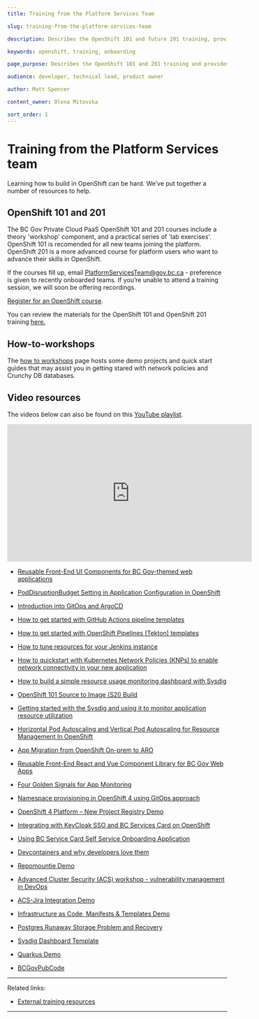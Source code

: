 ```yaml
---
title: Training from the Platform Services Team

slug: training-from-the-platform-services-team

description: Describes the OpenShift 101 and future 201 training, provides internal and external resources for learning OpenShift.  

keywords: openshift, training, onboarding

page_purpose: Describes the OpenShift 101 and 201 training and provides registration links for training. Provides alternatives such as videos and written training material. 

audience: developer, technical lead, product owner

author: Matt Spencer

content_owner: Olena Mitovska

sort_order: 1
---
```


# Training from the Platform Services team

Learning how to build in OpenShift can be hard. We’ve put together a number of resources to help.

## OpenShift 101 and 201

The BC Gov Private Cloud PaaS OpenShift 101 and 201 courses include a theory 'workshop' component, and a practical series of 'lab exercises'. OpenShift 101 is recomended for all new teams joining the platform. OpenShift 201 is a more advanced course for platform users who want to advance their skills in OpenShift.

If the courses fill up, email PlatformServicesTeam@gov.bc.ca - preference is given to recently onboarded teams. If you’re unable to attend a training session, we will soon be offering recordings. 

[Register for an OpenShift course](%WORDPRESS_BASE_URL%/private-cloud/support-and-community/platform-training-and-resources/).

You can review the materials for the OpenShift 101 and OpenShift 201 training [here.](https://github.com/BCDevOps/devops-platform-workshops/blob/master/README.md) 

## How-to-workshops

The [how to workshops](https://github.com/bcgov/how-to-workshops) page hosts some demo projects and quick start guides that may assist you in getting stared with network policies and Crunchy DB databases.  
 
## Video resources

The videos below can also be found on this [YouTube playlist](https://www.youtube.com/playlist?list=PL9CV_8JBQHiorxwU-2nA8aqM4KTzdCnfg).

<iframe width="560" height="315" src="https://www.youtube.com/embed/videoseries?list=PL9CV_8JBQHiorxwU-2nA8aqM4KTzdCnfg" title="YouTube video player" frameborder="0" allow="accelerometer; autoplay; clipboard-write; encrypted-media; gyroscope; picture-in-picture" allowfullscreen></iframe>

- [Reusable Front-End UI Components for BC Gov-themed web applications](https://www.youtube.com/watch?v=eFi5QJo2hgo&t=4s)

- [PodDisruptionBudget Setting in Application Configuration in OpenShift](https://www.youtube.com/watch?v=0AGZ5no6-yo)

- [Introduction into GitOps and ArgoCD](https://www.youtube.com/watch?v=-Tkqe0lRuE0)

- [How to get started with GitHub Actions pipeline templates](https://www.youtube.com/watch?v=spUAx_ADhOY)

- [How to get started with OpenShift Pipelines (Tekton) templates](https://www.youtube.com/watch?v=aO6tLFqstQk)

- [How to tune resources for your Jenkins instance](https://www.youtube.com/watch?v=npMbAtJZSO0)

- [How to quickstart with Kubernetes Network Policies (KNPs) to enable network connectivity in your new application](https://www.youtube.com/watch?v=qOoIbp9ZZY0)

- [How to build a simple resource usage monitoring dashboard with Sysdig](https://www.youtube.com/watch?v=W9xM5rd9CaQ)

- [OpenShift 101 Source to Image (S2I) Build](https://youtu.be/uTnBWfG-3Ns)

- [Getting started with the Sysdig and using it to monitor application resource utilization](https://youtu.be/wZrOdxlc_2c)

- [Horizontal Pod Autoscaling and Vertical Pod Autoscaling for Resource Management In OpenShift](https://youtu.be/nZMtJRQR3jY)
 
- [App Migration from OpenShift On-prem to ARO](https://youtu.be/i-auqEUcR5U)

- [Reusable Front-End React and Vue Component Library for BC Gov Web Apps](https://www.youtube.com/watch?v=eFi5QJo2hgo&list=PL9CV_8JBQHiorxwU-2nA8aqM4KTzdCnfg&index=2&t=21s)

- [Four Golden Signals for App Monitoring](https://youtu.be/W9xM5rd9CaQ)

- [Namespace provisioning in OpenShift 4 using GitOps approach](https://youtu.be/5aSon_DVbRM) 

- [OpenShift 4 Platform – New Project Registry Demo](https://youtu.be/HiHsd-Rg57E)

- [Integrating with KeyCloak SSO and BC Services Card on OpenShift](https://youtu.be/IGONgJkvwms)

- [Using BC Service Card Self Service Onboarding Application](https://youtu.be/H2tKvOQ8x4k) 

- [Devcontainers and why developers love them](https://youtu.be/g3fvDQCEaK0)

- [Repomountie Demo](https://youtu.be/Jkbj9Jav7ss)

- [Advanced Cluster Security (ACS) workshop - vulnerability management in DevOps](https://www.youtube.com/watch?v=RpRPPo29fww)

- [ACS-Jira Integration Demo](https://www.youtube.com/watch?v=h5nNHvRhYcI)

- [Infrastructure as Code, Manifests & Templates Demo](https://youtu.be/GMuRFx1bHuw)

- [Postgres Runaway Storage Problem and Recovery](https://youtu.be/M0dhHEKyj4Q)

- [Sysdig Dashboard Template](https://youtu.be/K4rkSCSq3C4)

- [Quarkus Demo](https://youtu.be/1M4XBWawfaE)

- [BCGovPubCode](https://youtu.be/KMmN5E4-tw4)

---
Related links:

- [External training resources](../training-and-learning/training-external-resources.md)

---

